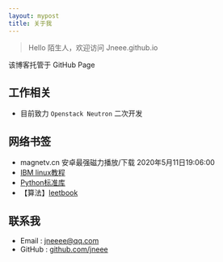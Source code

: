 ```yaml
---
layout: mypost
title: 关于我
---
```


> Hello 陌生人，欢迎访问 Jneee.github.io

该博客托管于 GitHub Page

## 工作相关
- 目前致力 `Openstack Neutron` 二次开发

## 网络书签
* magnetv.cn 安卓最强磁力播放/下载 2020年5月11日19:06:00
* [IBM linux教程](https://developer.ibm.com/zh/technologies/linux/tutorials) 
* [Python标准库](https://docs.python.org/zh-cn/3.6/library/index.html)
* 【算法】[leetbook](https://leetcode-cn.com/leetbook/)

## 联系我

- Email : jneeee@qq.com
- GitHub : [github.com/jneee](https://github.com/jneee)
